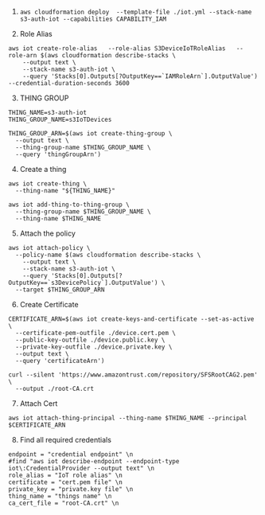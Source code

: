 1. ```aws cloudformation deploy  --template-file ./iot.yml --stack-name s3-auth-iot --capabilities CAPABILITY_IAM```

2. Role Alias

```
aws iot create-role-alias   --role-alias S3DeviceIoTRoleAlias   --role-arn $(aws cloudformation describe-stacks \
    --output text \
    --stack-name s3-auth-iot \
    --query 'Stacks[0].Outputs[?OutputKey==`IAMRoleArn`].OutputValue')   --credential-duration-seconds 3600
```

3. THING GROUP
```
THING_NAME=s3-auth-iot
THING_GROUP_NAME=s3IoTDevices
```
```
THING_GROUP_ARN=$(aws iot create-thing-group \
  --output text \
  --thing-group-name $THING_GROUP_NAME \
  --query 'thingGroupArn')
```


4. Create a thing

```
aws iot create-thing \
  --thing-name "${THING_NAME}"

aws iot add-thing-to-thing-group \
  --thing-group-name $THING_GROUP_NAME \
  --thing-name $THING_NAME
```

5. Attach the policy

```
aws iot attach-policy \
  --policy-name $(aws cloudformation describe-stacks \
    --output text \
    --stack-name s3-auth-iot \
    --query 'Stacks[0].Outputs[?OutputKey==`s3DevicePolicy`].OutputValue') \
  --target $THING_GROUP_ARN
```

6. Create Certificate

```
CERTIFICATE_ARN=$(aws iot create-keys-and-certificate --set-as-active \
  --certificate-pem-outfile ./device.cert.pem \
  --public-key-outfile ./device.public.key \
  --private-key-outfile ./device.private.key \
  --output text \
  --query 'certificateArn')
```

```
curl --silent 'https://www.amazontrust.com/repository/SFSRootCAG2.pem' \
  --output ./root-CA.crt
```
7. Attach Cert

```
aws iot attach-thing-principal --thing-name $THING_NAME --principal $CERTIFICATE_ARN

```
8. Find all required credentials

```
endpoint = "credential endpoint" \n
#find "aws iot describe-endpoint --endpoint-type iot\:CredentialProvider --output text" \n
role_alias = "IoT role alias" \n
certificate = "cert.pem file" \n
private_key = "private.key file" \n
thing_name = "things name" \n
ca_cert_file = "root-CA.crt" \n
```


